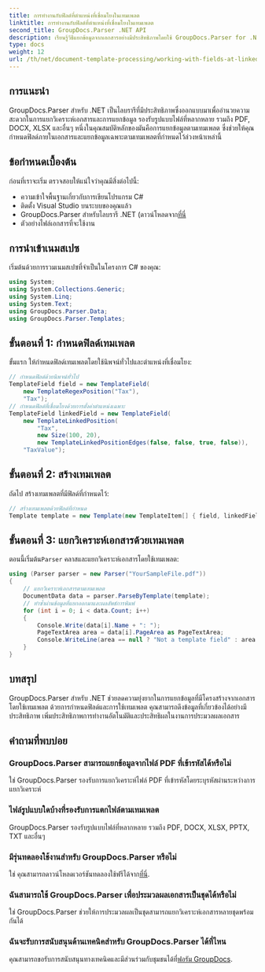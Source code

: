 ```yaml
---
title: การทำงานกับฟิลด์ที่ตำแหน่งที่เชื่อมโยงในเทมเพลต
linktitle: การทำงานกับฟิลด์ที่ตำแหน่งที่เชื่อมโยงในเทมเพลต
second_title: GroupDocs.Parser .NET API
description: เรียนรู้วิธีแยกข้อมูลจากเอกสารอย่างมีประสิทธิภาพโดยใช้ GroupDocs.Parser for .NET บทช่วยสอนทีละขั้นตอนพร้อมตัวอย่างโค้ด
type: docs
weight: 12
url: /th/net/document-template-processing/working-with-fields-at-linked-positions-in-templates/
---
```

## การแนะนำ
GroupDocs.Parser สำหรับ .NET เป็นไลบรารีที่มีประสิทธิภาพซึ่งออกแบบมาเพื่ออำนวยความสะดวกในการแยกวิเคราะห์เอกสารและการแยกข้อมูล รองรับรูปแบบไฟล์ที่หลากหลาย รวมถึง PDF, DOCX, XLSX และอื่นๆ หนึ่งในคุณสมบัติหลักของมันคือการแยกข้อมูลตามเทมเพลต ซึ่งช่วยให้คุณกำหนดฟิลด์ภายในเอกสารและแยกข้อมูลเฉพาะตามเทมเพลตที่กำหนดไว้ล่วงหน้าเหล่านี้
## ข้อกำหนดเบื้องต้น
ก่อนที่เราจะเริ่ม ตรวจสอบให้แน่ใจว่าคุณมีสิ่งต่อไปนี้:
- ความเข้าใจพื้นฐานเกี่ยวกับการเขียนโปรแกรม C#
- ติดตั้ง Visual Studio บนระบบของคุณแล้ว
-  GroupDocs.Parser สำหรับไลบรารี .NET (ดาวน์โหลดจาก[ที่นี่](https://releases.groupdocs.com/parser/net/-)
- ตัวอย่างไฟล์เอกสารที่จะใช้งาน

## การนำเข้าเนมสเปซ
เริ่มต้นด้วยการรวมเนมสเปซที่จำเป็นในโครงการ C# ของคุณ:
```csharp
using System;
using System.Collections.Generic;
using System.Linq;
using System.Text;
using GroupDocs.Parser.Data;
using GroupDocs.Parser.Templates;
```
## ขั้นตอนที่ 1: กำหนดฟิลด์เทมเพลต
ขั้นแรก ให้กำหนดฟิลด์เทมเพลตโดยใช้นิพจน์ทั่วไปและตำแหน่งที่เชื่อมโยง:
```csharp
// กำหนดฟิลด์ด้วยนิพจน์ทั่วไป
TemplateField field = new TemplateField(
    new TemplateRegexPosition("Tax"),
    "Tax");
// กำหนดฟิลด์ที่เชื่อมโยงด้วยการตั้งค่าตำแหน่งเฉพาะ
TemplateField linkedField = new TemplateField(
    new TemplateLinkedPosition(
        "Tax",
        new Size(100, 20),
        new TemplateLinkedPositionEdges(false, false, true, false)),
    "TaxValue");
```
## ขั้นตอนที่ 2: สร้างเทมเพลต
ถัดไป สร้างเทมเพลตที่มีฟิลด์ที่กำหนดไว้:
```csharp
// สร้างเทมเพลตด้วยฟิลด์ที่กำหนด
Template template = new Template(new TemplateItem[] { field, linkedField });
```
## ขั้นตอนที่ 3: แยกวิเคราะห์เอกสารด้วยเทมเพลต
 ตอนนี้เริ่มต้น`Parser` คลาสและแยกวิเคราะห์เอกสารโดยใช้เทมเพลต:
```csharp
using (Parser parser = new Parser("YourSampleFile.pdf"))
{
    // แยกวิเคราะห์เอกสารตามเทมเพลต
    DocumentData data = parser.ParseByTemplate(template);
    // ทำซ้ำผ่านข้อมูลที่แยกออกมาและผลลัพธ์การพิมพ์
    for (int i = 0; i < data.Count; i++)
    {
        Console.Write(data[i].Name + ": ");
        PageTextArea area = data[i].PageArea as PageTextArea;
        Console.WriteLine(area == null ? "Not a template field" : area.Text);
    }
}
```

## บทสรุป
GroupDocs.Parser สำหรับ .NET ช่วยลดความยุ่งยากในการแยกข้อมูลที่มีโครงสร้างจากเอกสารโดยใช้เทมเพลต ด้วยการกำหนดฟิลด์และการใช้เทมเพลต คุณสามารถดึงข้อมูลที่เกี่ยวข้องได้อย่างมีประสิทธิภาพ เพิ่มประสิทธิภาพการทำงานอัตโนมัติและประสิทธิผลในงานการประมวลผลเอกสาร

## คำถามที่พบบ่อย
### GroupDocs.Parser สามารถแยกข้อมูลจากไฟล์ PDF ที่เข้ารหัสได้หรือไม่
ใช่ GroupDocs.Parser รองรับการแยกวิเคราะห์ไฟล์ PDF ที่เข้ารหัสโดยระบุรหัสผ่านระหว่างการแยกวิเคราะห์
### ไฟล์รูปแบบใดบ้างที่รองรับการแตกไฟล์ตามเทมเพลต
GroupDocs.Parser รองรับรูปแบบไฟล์ที่หลากหลาย รวมถึง PDF, DOCX, XLSX, PPTX, TXT และอื่นๆ
### มีรุ่นทดลองใช้งานสำหรับ GroupDocs.Parser หรือไม่
 ใช่ คุณสามารถดาวน์โหลดเวอร์ชันทดลองใช้ฟรีได้จาก[ที่นี่](https://releases.groupdocs.com/).
### ฉันสามารถใช้ GroupDocs.Parser เพื่อประมวลผลเอกสารเป็นชุดได้หรือไม่
ใช่ GroupDocs.Parser ช่วยให้การประมวลผลเป็นชุดสามารถแยกวิเคราะห์เอกสารหลายชุดพร้อมกันได้
### ฉันจะรับการสนับสนุนด้านเทคนิคสำหรับ GroupDocs.Parser ได้ที่ไหน
 คุณสามารถขอรับการสนับสนุนทางเทคนิคและมีส่วนร่วมกับชุมชนได้ที่[ฟอรัม GroupDocs](https://forum.groupdocs.com/c/parser/17).